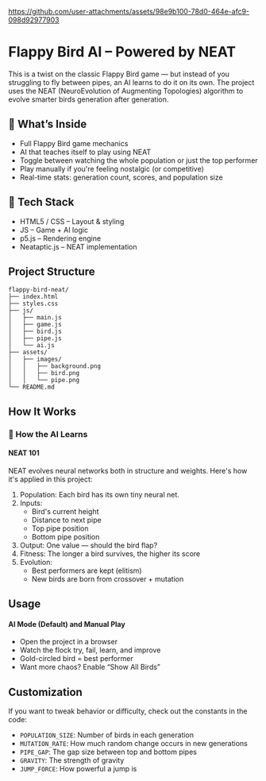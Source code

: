 https://github.com/user-attachments/assets/98e9b100-78d0-464e-afc9-098d92977903


# Flappy Bird AI – Powered by NEAT

This is a twist on the classic Flappy Bird game — but instead of you struggling to fly between pipes, an AI learns to do it on its own. The project uses the NEAT (NeuroEvolution of Augmenting Topologies) algorithm to evolve smarter birds generation after generation.

## 🧠 What’s Inside
- Full Flappy Bird game mechanics
- AI that teaches itself to play using NEAT
- Toggle between watching the whole population or just the top performer
- Play manually if you're feeling nostalgic (or competitive)
- Real-time stats: generation count, scores, and population size


## 🔧 Tech Stack
- HTML5 / CSS – Layout & styling
- JS – Game + AI logic
- p5.js – Rendering engine
- Neataptic.js – NEAT implementation


## Project Structure

```
flappy-bird-neat/
├── index.html     
├── styles.css           
├── js/
│   ├── main.js   
│   ├── game.js      
│   ├── bird.js         
│   ├── pipe.js          
│   └── ai.js            
├── assets/
│   ├── images/
│   │   ├── background.png  
│   │   ├── bird.png        
│   │   └── pipe.png        
└── README.md      
```


## How It Works

### 🧬 How the AI Learns
#### NEAT 101
NEAT evolves neural networks both in structure and weights. Here's how it's applied in this project:

1. Population: Each bird has its own tiny neural net.
2. Inputs:
   -  Bird's current height
   -  Distance to next pipe
   -  Top pipe position
   -  Bottom pipe position
3. Output: One value — should the bird flap?
4. Fitness: The longer a bird survives, the higher its score
4. Evolution:
   -  Best performers are kept (elitism)
   - New birds are born from crossover + mutation

## Usage
#### AI Mode (Default) and Manual Play
- Open the project in a browser
- Watch the flock try, fail, learn, and improve
- Gold-circled bird = best performer
- Want more chaos? Enable “Show All Birds”

## Customization
If you want to tweak behavior or difficulty, check out the constants in the code:
- `POPULATION_SIZE`: Number of birds in each generation
- `MUTATION_RATE`: How much random change occurs in new generations
- `PIPE_GAP`: The gap size between top and bottom pipes
- `GRAVITY`: The strength of gravity
- `JUMP_FORCE`: How powerful a jump is
